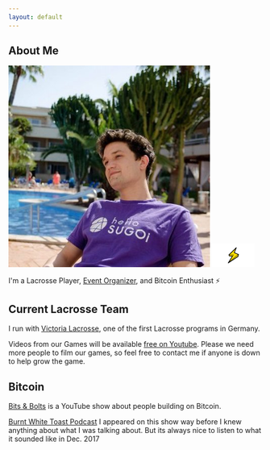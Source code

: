 ```yaml
---
layout: default
---
```


## About Me
<img class="profile-picture" src="Twitter_pic.jpg" >
<img class="w3-border w3-padding" src="lightning-bolt.png" width= "85">

I'm a Lacrosse Player, [Event Organizer](https://www.unchain-convention.com/), and Bitcoin Enthusiast ⚡

## Current Lacrosse Team

I run with [Victoria Lacrosse](http://www.victoria-lacrosse.com/), one of the first Lacrosse programs in Germany. 

Videos from our Games will be available [free on Youtube](https://www.youtube.com/playlist?list=PLQ56Yiu6lEaxIPm9-GB5M393CmtYRZFGY). Please we need more people to film our games, so feel free to contact me if anyone is down to help grow the game. 

## Bitcoin 
[Bits & Bolts](https://www.youtube.com/playlist?list=PLQ56Yiu6lEaw-oXyEnSjdLfqZSbWv2rrl) is a YouTube show about people building on Bitcoin.

[Burnt White Toast Podcast](http://burntwhitetoast.libsyn.com/episode-013-crypto-future-julian-and-leo) I appeared on this show way before I knew anything about what I was talking about. But its always nice to listen to what it sounded like in Dec. 2017
